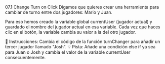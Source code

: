 07.1 Change Turn on Click
Digamos que quieres crear una herramienta para cambiar de turno entre dos jugadores: Mario y Juan.

Para eso hemos creado la variable global currentUser (jugador actual) y guardado el nombre del jugador actual en esa variable. Cada vez que haces clic en el botón, la variable cambia su valor a la del otro jugador.

📝 Instrucciones:
Cambia el código de la función turnChanger para añadir un tercer jugador llamado "Josh".
💡 Pista:
Añade una condición else if ya sea para Juan o Josh y cambia el valor de la variable currentUser consecuentemente.